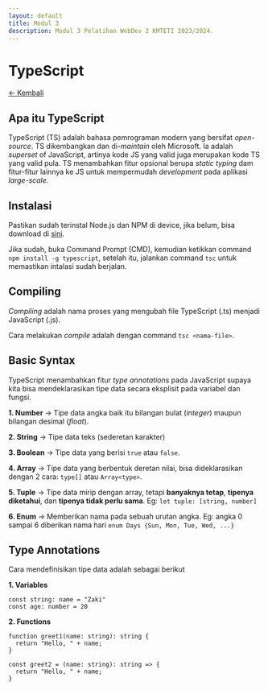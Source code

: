 ```yaml
---
layout: default
title: Modul 3
description: Modul 3 Pelatihan WebDev 2 KMTETI 2023/2024.
---
```


# **TypeScript**

[← Kembali](./)

## **Apa itu TypeScript**
TypeScript (TS) adalah bahasa pemrograman modern yang bersifat _open-source_. TS dikembangkan dan di-_maintain_ oleh Microsoft. Ia adalah _superset_ of JavaScript, artinya kode JS yang valid juga merupakan kode TS yang valid pula. TS menambahkan fitur opsional berupa _static typing_ dam fitur-fitur lainnya ke JS untuk mempermudah _development_ pada aplikasi _large-scale_.

## **Instalasi**
Pastikan sudah terinstal Node.js dan NPM di device, jika belum, bisa download di [sini](https://nodejs.org/en/download).

Jika sudah, buka Command Prompt (CMD), kemudian ketikkan command `npm install -g typescript`, setelah itu, jalankan command `tsc` untuk memastikan intalasi sudah berjalan.

## **Compiling**
_Compiling_ adalah nama proses yang mengubah file TypeScript (.ts) menjadi JavaScript (.js).

Cara melakukan _compile_ adalah dengan command `tsc <nama-file>`.

## **Basic Syntax**
TypeScript menambahkan fitur _type annotations_ pada JavaScript supaya kita bisa mendeklarasikan tipe data secara eksplisit pada variabel dan fungsi.

**1. Number** → Tipe data angka baik itu bilangan bulat (_integer_) maupun bilangan desimal (_float_).

**2. String** → Tipe data teks (sederetan karakter)

**3. Boolean** → Tipe data yang berisi `true` atau `false`.

**4. Array** → Tipe data yang berbentuk deretan nilai, bisa dideklarasikan dengan 2 cara:  `type[]` atau `Array<type>`.

**5. Tuple** → Tipe data mirip dengan array, tetapi **banyaknya tetap**, **tipenya diketahui**, dan **tipenya tidak perlu sama**. Eg: `let tuple: [string, number]`

**6. Enum** → Memberikan nama pada sebuah urutan angka. Eg: angka 0 sampai 6 diberikan nama hari `enum Days {Sun, Mon, Tue, Wed, ...}`

## **Type Annotations**
Cara mendefinisikan tipe data adalah sebagai berikut

**1. Variables**

```
const string: name = "Zaki"
const age: number = 20
```

**2. Functions**
```
function greet1(name: string): string {
  return "Hello, " + name;
}

const greet2 = (name: string): string => {
  return "Hello, " + name;
} 
```
